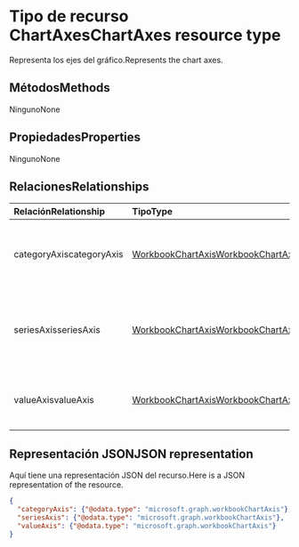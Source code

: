 # <a name="chartaxes-resource-type"></a><span data-ttu-id="bed5d-101">Tipo de recurso ChartAxes</span><span class="sxs-lookup"><span data-stu-id="bed5d-101">ChartAxes resource type</span></span>

<span data-ttu-id="bed5d-102">Representa los ejes del gráfico.</span><span class="sxs-lookup"><span data-stu-id="bed5d-102">Represents the chart axes.</span></span>


## <a name="methods"></a><span data-ttu-id="bed5d-103">Métodos</span><span class="sxs-lookup"><span data-stu-id="bed5d-103">Methods</span></span>
<span data-ttu-id="bed5d-104">Ninguno</span><span class="sxs-lookup"><span data-stu-id="bed5d-104">None</span></span>

## <a name="properties"></a><span data-ttu-id="bed5d-105">Propiedades</span><span class="sxs-lookup"><span data-stu-id="bed5d-105">Properties</span></span>
<span data-ttu-id="bed5d-106">Ninguno</span><span class="sxs-lookup"><span data-stu-id="bed5d-106">None</span></span>

## <a name="relationships"></a><span data-ttu-id="bed5d-107">Relaciones</span><span class="sxs-lookup"><span data-stu-id="bed5d-107">Relationships</span></span>
| <span data-ttu-id="bed5d-108">Relación</span><span class="sxs-lookup"><span data-stu-id="bed5d-108">Relationship</span></span> | <span data-ttu-id="bed5d-109">Tipo</span><span class="sxs-lookup"><span data-stu-id="bed5d-109">Type</span></span>   |<span data-ttu-id="bed5d-110">Descripción</span><span class="sxs-lookup"><span data-stu-id="bed5d-110">Description</span></span>|
|:---------------|:--------|:----------|
|<span data-ttu-id="bed5d-111">categoryAxis</span><span class="sxs-lookup"><span data-stu-id="bed5d-111">categoryAxis</span></span>|[<span data-ttu-id="bed5d-112">WorkbookChartAxis</span><span class="sxs-lookup"><span data-stu-id="bed5d-112">WorkbookChartAxis</span></span>](chartaxis.md)|<span data-ttu-id="bed5d-p101">Representa el eje de categorías de un gráfico. Solo lectura.</span><span class="sxs-lookup"><span data-stu-id="bed5d-p101">Represents the category axis in a chart. Read-only.</span></span>|
|<span data-ttu-id="bed5d-115">seriesAxis</span><span class="sxs-lookup"><span data-stu-id="bed5d-115">seriesAxis</span></span>|[<span data-ttu-id="bed5d-116">WorkbookChartAxis</span><span class="sxs-lookup"><span data-stu-id="bed5d-116">WorkbookChartAxis</span></span>](chartaxis.md)|<span data-ttu-id="bed5d-p102">Representa el eje de series de un gráfico tridimensional. Solo lectura.</span><span class="sxs-lookup"><span data-stu-id="bed5d-p102">Represents the series axis of a 3-dimensional chart. Read-only.</span></span>|
|<span data-ttu-id="bed5d-119">valueAxis</span><span class="sxs-lookup"><span data-stu-id="bed5d-119">valueAxis</span></span>|[<span data-ttu-id="bed5d-120">WorkbookChartAxis</span><span class="sxs-lookup"><span data-stu-id="bed5d-120">WorkbookChartAxis</span></span>](chartaxis.md)|<span data-ttu-id="bed5d-p103">Representa el eje de valores de un eje. Solo lectura.</span><span class="sxs-lookup"><span data-stu-id="bed5d-p103">Represents the value axis in an axis. Read-only.</span></span>|

## <a name="json-representation"></a><span data-ttu-id="bed5d-123">Representación JSON</span><span class="sxs-lookup"><span data-stu-id="bed5d-123">JSON representation</span></span>

<span data-ttu-id="bed5d-124">Aquí tiene una representación JSON del recurso.</span><span class="sxs-lookup"><span data-stu-id="bed5d-124">Here is a JSON representation of the resource.</span></span>

<!--{
  "blockType": "resource",
  "optionalProperties": [],
  "baseType": "microsoft.graph.entity",
  "@odata.type": "microsoft.graph.workbookChartAxes"
}-->

```json
{
  "categoryAxis": {"@odata.type": "microsoft.graph.workbookChartAxis"},
  "seriesAxis": {"@odata.type": "microsoft.graph.workbookChartAxis"},
  "valueAxis": {"@odata.type": "microsoft.graph.workbookChartAxis"}
}

```

<!-- uuid: 8fcb5dbc-d5aa-4681-8e31-b001d5168d79
2015-10-25 14:57:30 UTC -->
<!-- {
  "type": "#page.annotation",
  "description": "ChartAxes resource",
  "keywords": "",
  "section": "documentation",
  "tocPath": ""
}-->